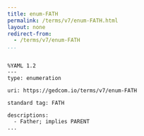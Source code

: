 ```yaml
---
title: enum-FATH
permalink: /terms/v7/enum-FATH.html
layout: none
redirect-from:
  - /terms/v7/enum-FATH
...
```


```

%YAML 1.2
---
type: enumeration

uri: https://gedcom.io/terms/v7/enum-FATH

standard tag: FATH

descriptions:
  - Father; implies PARENT
...

```
